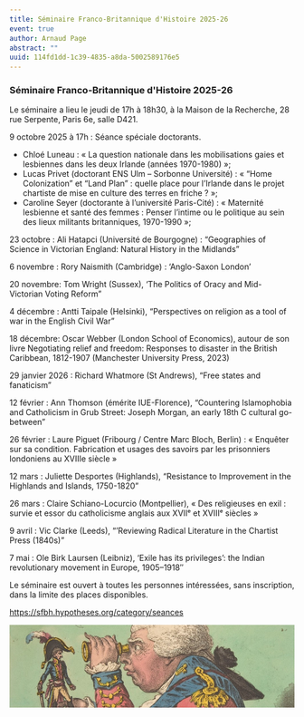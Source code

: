 ```yaml
---
title: Séminaire Franco-Britannique d'Histoire 2025-26
event: true
author: Arnaud Page
abstract: ""
uuid: 114fd1dd-1c39-4835-a8da-5002589176e5
---
```


### Séminaire Franco-Britannique d'Histoire 2025-26

Le séminaire a lieu le jeudi de 17h à 18h30, à la Maison de la Recherche, 28 rue Serpente, Paris 6e, salle D421.


 

9 octobre 2025 à 17h : Séance spéciale doctorants. 
- Chloé Luneau : « La question nationale dans les mobilisations gaies et lesbiennes dans les deux Irlande (années 1970-1980) »;
- Lucas Privet (doctorant ENS Ulm – Sorbonne Université) : « “Home Colonization” et “Land Plan” : quelle place pour l’Irlande dans le projet chartiste de mise en culture des terres en friche ? »;
- Caroline Seyer (doctorante à l’université Paris-Cité) : « Maternité lesbienne et santé des femmes : Penser l’intime ou le politique au sein des lieux militants britanniques, 1970-1990 »;

 23 octobre :  Ali Hatapci  (Université de Bourgogne) : “Geographies of Science in Victorian England: Natural History in the Midlands”

 6 novembre : Rory Naismith (Cambridge) : ‘Anglo-Saxon London’

 20 novembre:  Tom Wright (Sussex), ‘The Politics of Oracy and Mid-Victorian Voting Reform” 

 4 décembre : Antti Taipale (Helsinki), “Perspectives on religion as a tool of war in the English Civil War”

 18 décembre:  Oscar Webber (London School of Economics), autour de son livre Negotiating relief and freedom:  Responses to disaster in the British Caribbean, 1812-1907 (Manchester University Press, 2023)

 29 janvier 2026 : Richard Whatmore (St Andrews), “Free states and fanaticism”

 12 février : Ann Thomson (émérite IUE-Florence), “Countering Islamophobia and Catholicism in Grub Street: Joseph Morgan, an early 18th C cultural go-between”

 26 février : Laure Piguet (Fribourg / Centre Marc Bloch, Berlin) : « Enquêter sur sa condition. Fabrication et usages des savoirs par les prisonniers londoniens au XVIIIe siècle »

 12 mars : Juliette Desportes (Highlands), “Resistance to Improvement in the Highlands and Islands, 1750-1820”

 26 mars : Claire Schiano-Locurcio (Montpellier), « Des religieuses en exil : survie et essor du catholicisme anglais aux XVIIᵉ et XVIIIᵉ siècles »

 9 avril : Vic Clarke (Leeds), “’Reviewing Radical Literature in the Chartist Press (1840s)”

7 mai : Ole Birk Laursen (Leibniz), ‘Exile has its privileges’: the Indian revolutionary movement in Europe, 1905–1918″

 

Le séminaire est ouvert à toutes les personnes intéressées, sans inscription, dans la limite des places disponibles.

https://sfbh.hypotheses.org/category/seances

![small](Gulliver.jpg)
